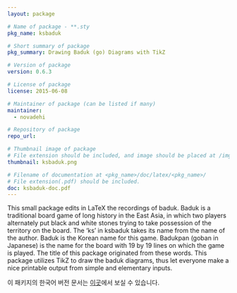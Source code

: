 ```yaml
---
layout: package

# Name of package - **.sty
pkg_name: ksbaduk

# Short summary of package
pkg_summary: Drawing Baduk (go) Diagrams with TikZ

# Version of package
version: 0.6.3

# License of package
license: 2015-06-08

# Maintainer of package (can be listed if many)
maintainer: 
  - novadehi

# Repository of package
repo_url: 

# Thumbnail image of package
# File extension should be included, and image should be placed at /img/pkg.
thumbnail: ksbaduk.png

# Filename of documentation at <pkg_name>/doc/latex/<pkg_name>/
# File extension(.pdf) should be included.
doc: ksbaduk-doc.pdf
---
```


This small package edits in LaTeX the recordings of baduk. Baduk is a traditional board game of long history in the East Asia, in which two players alternately put black and white stones trying to take possession of the territory on the board.
The ‘ks’ in ksbaduk takes its name from the name of the author. Baduk is the Korean name for this game. Badukpan (goban in Japanese) is the name for the board with 19 by 19 lines on which the game is played. The title of this package originated from these words.
This package utilizes TikZ to draw the baduk diagrams, thus let everyone make a nice printable output from simple and elementary inputs.

이 패키지의 한국어 버전 문서는 [이곳](https://github.com/KoreanTUG/KTUGPrivateRepo/raw/master/archive/ksbaduk.doc/doc/latex/ksbaduk/ksbaduk-doc-korean.pdf)에서 보실 수 있습니다.
